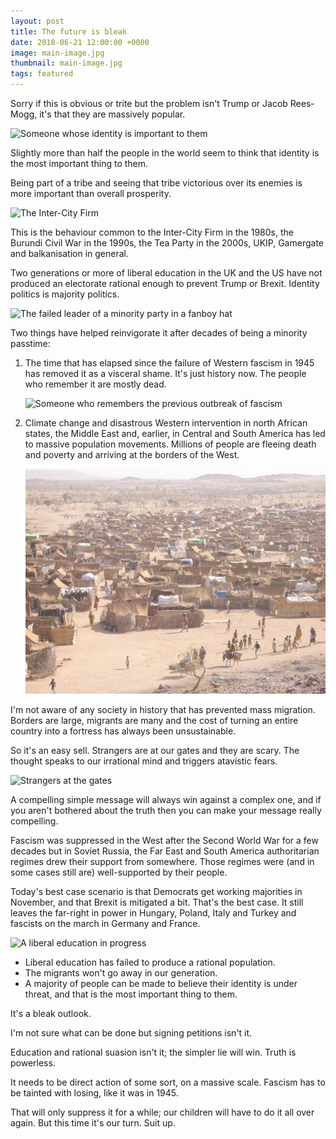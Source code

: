 ```yaml
---
layout: post
title: The future is bleak
date: 2018-06-21 12:00:00 +0000
image: main-image.jpg
thumbnail: main-image.jpg
tags: featured
---
```

Sorry if this is obvious or trite but the problem isn't Trump or Jacob Rees-Mogg, it's that they are massively popular.

![Someone whose identity is important to them](http://res.cloudinary.com/dominicsayers/image/upload/e_tilt_shift:32/v1529583952/blog/2018-06-21-the-future-is-bleak/An-English-Defence-League-012.jpg)

Slightly more than half the people in the world seem to think that identity is the most important thing to them.

Being part of a tribe and seeing that tribe victorious over its enemies is more important than overall prosperity.

![The Inter-City Firm](https://res.cloudinary.com/dominicsayers/image/upload/v1529585303/blog/2018-06-21-the-future-is-bleak/ICF.jpg)

This is the behaviour common to the Inter-City Firm in the 1980s, the Burundi Civil War in the 1990s, the Tea Party in the 2000s, UKIP, Gamergate and balkanisation in general.

Two generations or more of liberal education in the UK and the US have not produced an electorate rational enough to prevent Trump or Brexit. Identity politics is majority politics.

![The failed leader of a minority party in a fanboy hat](https://res.cloudinary.com/dominicsayers/image/upload/v1529583938/blog/2018-06-21-the-future-is-bleak/faraga.jpg)

Two things have helped reinvigorate it after decades of being a minority passtime:

1. The time that has elapsed since the failure of Western fascism in 1945 has removed it as a visceral shame. It's just history now. The people who remember it are mostly dead.

    ![Someone who remembers the previous outbreak of fascism](https://res.cloudinary.com/dominicsayers/image/upload/v1529583952/blog/2018-06-21-the-future-is-bleak/1579859.jpg)

2. Climate change and disastrous Western intervention in north African states, the Middle East and, earlier, in Central and South America has led to massive population movements. Millions of people are fleeing death and poverty and arriving at the borders of the West.

    ![Fleeing from climate change and conflict](/assets/article_images/the-future-is-bleak/Darfur_refugee_camp_in_Chad.jpg)

I'm not aware of any society in history that has prevented mass migration. Borders are large, migrants are many and the cost of turning an entire country into a fortress has always been unsustainable.

So it's an easy sell. Strangers are at our gates and they are scary. The thought speaks to our irrational mind and triggers atavistic fears.

![Strangers at the gates](https://res.cloudinary.com/dominicsayers/image/upload/v1529583952/blog/2018-06-21-the-future-is-bleak/gate_barbarian.jpg)

A compelling simple message will always win against a complex one, and if you aren't bothered about the truth then you can make your message really compelling.

Fascism was suppressed in the West after the Second World War for a few decades but in Soviet Russia, the Far East and South America authoritarian regimes drew their support from somewhere. Those regimes were (and in some cases still are) well-supported by their people.

Today's best case scenario is that Democrats get working majorities in November, and that Brexit is mitigated a bit. That's the best case. It still leaves the far-right in power in Hungary, Poland, Italy and Turkey and fascists on the march in Germany and France.

![A liberal education in progress](https://res.cloudinary.com/dominicsayers/image/upload/v1529585585/blog/2018-06-21-the-future-is-bleak/charlie-brown.jpg)

* Liberal education has failed to produce a rational population.
* The migrants won't go away in our generation.
* A majority of people can be made to believe their identity is under threat, and that is the most important thing to them.


It's a bleak outlook.

I'm not sure what can be done but signing petitions isn't it.

Education and rational suasion isn't it; the simpler lie will win. Truth is powerless.

It needs to be direct action of some sort, on a massive scale. Fascism has to be tainted with losing, like it was in 1945.

That will only suppress it for a while; our children will have to do it all over again. But this time it's our turn. Suit up.
